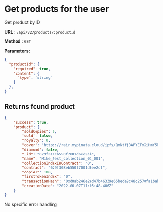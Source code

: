 # Get products for the user

Get product by ID

**URL** : `/api/v2/products/:productId`

**Method** : `GET`

**Parameters:**

```json
{
  "productId": {
    "required": true,
    "content": {
      "type": "string"
    }
  },
}
```
## Returns found product

```json
{
    "success": true,
    "product": {
        "soldCopies": 0,
        "sold": false,
        "royalty": 0,
        "cover": "https://rair.mypinata.cloud/ipfs/QmNtfjBAPYEFxXiHmY5kcPh9huzkwquHBcn9ZJHGe7hfaW",
        "diamond": false,
        "_id": "629f310cb550f7001d6ee2eb",
        "name": "Mike_test_collection_01_001",
        "collectionIndexInContract": "0",
        "contract": "629f308eb550f7001d6ee2cf",
        "copies": 100,
        "firstTokenIndex": "0",
        "transactionHash": "0xd0ab246e2ed47b46339e65bede9c48c2578fa1babf60c62a2f8e5f7db6a7ee75",
        "creationDate": "2022-06-07T11:05:48.406Z"
    }
}
```

No specific error handling